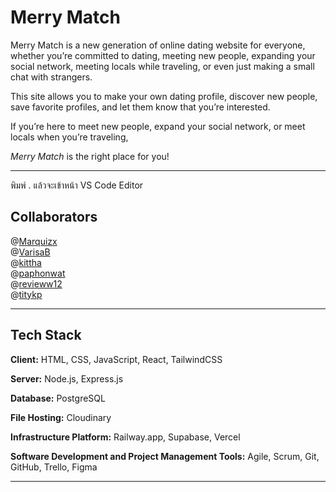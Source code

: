 # Merry Match

Merry Match is a new generation of online dating website for everyone, whether you’re committed to dating, meeting new people, expanding your social network, meeting locals while traveling, or even just making a small chat with strangers.

This site allows you to make your own dating profile, discover new people, save favorite profiles, and let them know that you’re interested.

If you’re here to meet new people, expand your social network, or meet locals when you’re traveling,

_Merry Match_ is the right place for you!

---

พิมพ์ .
แล้วจะเข้าหน้า VS Code Editor

## Collaborators

@[Marquizx](https://github.com/Marquizx)  
@[VarisaB](https://github.com/VarisaB)  
@[kittha](https://github.com/kittha)  
@[paphonwat](https://github.com/paphonwat)  
@[revieww12](https://github.com/revieww12)  
@[titykp](https://github.com/titykp)

---

## Tech Stack

**Client:**
HTML, CSS, JavaScript, React, TailwindCSS

**Server:**
Node.js, Express.js

**Database:**
PostgreSQL

**File Hosting:**
Cloudinary

**Infrastructure Platform:**
Railway.app, Supabase, Vercel

**Software Development and Project Management Tools:**
Agile, Scrum, Git, GitHub, Trello, Figma

---
